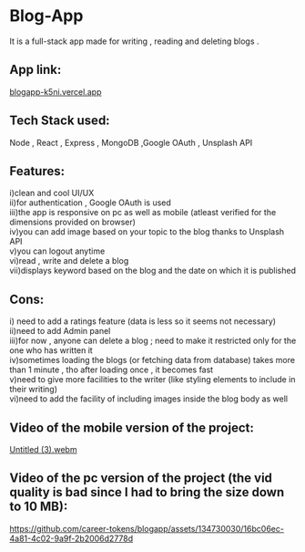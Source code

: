 
# Blog-App

It is a full-stack app made for writing , reading and deleting blogs . 

## App link:
[blogapp-k5ni.vercel.app](https://blogapp-k5ni.vercel.app/)

## Tech Stack used:
Node , React , Express , MongoDB ,Google OAuth , Unsplash API 
## Features:
i)clean and cool UI/UX\
ii)for authentication , Google OAuth is used\
iii)the app is responsive on pc as well as mobile
(atleast verified for the dimensions provided on browser)\
iv)you can add image based on your topic to the blog thanks to Unsplash API\
v)you can logout anytime\
vi)read , write and delete a blog \
vii)displays keyword based on the blog and the date on which it is published

## Cons:
i) need to add a ratings feature (data is less so it seems not necessary)\
ii)need to add Admin panel\
iii)for now , anyone can  delete a blog ; need to make it restricted only for the one who has written it\
iv)sometimes loading the blogs (or fetching data from database)
takes more than 1 minute , tho after loading once , it becomes fast\
v)need to give more facilities to the writer (like styling elements to include in their writing)\
vi)need to add the facility of including images inside the blog body as well
## Video of the mobile version of the project:
[Untitled (3).webm](https://github.com/career-tokens/blogapp/assets/134730030/099c215c-67d1-4823-8861-dbd3613ba8f0)

## Video of the pc version of the project (the vid quality is bad since I had to bring the size down to 10 MB):


https://github.com/career-tokens/blogapp/assets/134730030/16bc06ec-4a81-4c02-9a9f-2b2006d2778d


